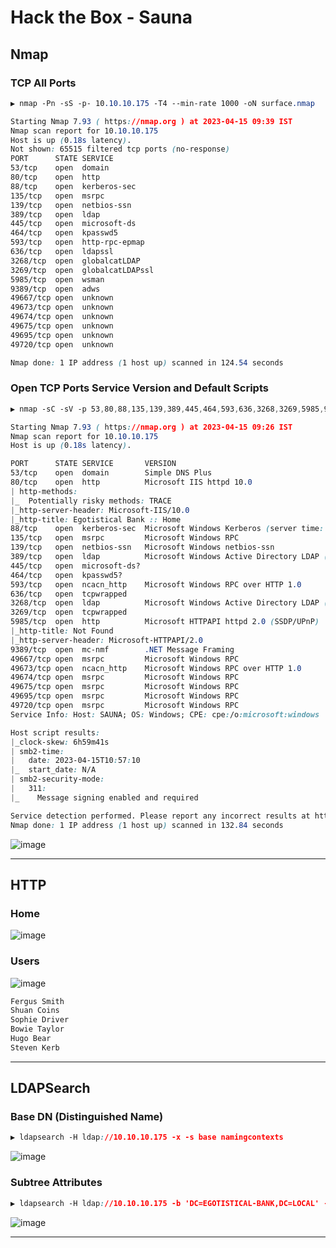 # Hack the Box - Sauna

## Nmap
### TCP All Ports

```CSS
▶ nmap -Pn -sS -p- 10.10.10.175 -T4 --min-rate 1000 -oN surface.nmap

Starting Nmap 7.93 ( https://nmap.org ) at 2023-04-15 09:39 IST
Nmap scan report for 10.10.10.175
Host is up (0.18s latency).
Not shown: 65515 filtered tcp ports (no-response)
PORT      STATE SERVICE
53/tcp    open  domain
80/tcp    open  http
88/tcp    open  kerberos-sec
135/tcp   open  msrpc
139/tcp   open  netbios-ssn
389/tcp   open  ldap
445/tcp   open  microsoft-ds
464/tcp   open  kpasswd5
593/tcp   open  http-rpc-epmap
636/tcp   open  ldapssl
3268/tcp  open  globalcatLDAP
3269/tcp  open  globalcatLDAPssl
5985/tcp  open  wsman
9389/tcp  open  adws
49667/tcp open  unknown
49673/tcp open  unknown
49674/tcp open  unknown
49675/tcp open  unknown
49695/tcp open  unknown
49720/tcp open  unknown

Nmap done: 1 IP address (1 host up) scanned in 124.54 seconds
```

### Open TCP Ports Service Version and Default Scripts
```CSS
▶ nmap -sC -sV -p 53,80,88,135,139,389,445,464,593,636,3268,3269,5985,9389,49667,49673,49674,49675,49695,49720 10.10.10.175 -oN deep.nmap

Starting Nmap 7.93 ( https://nmap.org ) at 2023-04-15 09:26 IST
Nmap scan report for 10.10.10.175
Host is up (0.18s latency).

PORT      STATE SERVICE       VERSION
53/tcp    open  domain        Simple DNS Plus
80/tcp    open  http          Microsoft IIS httpd 10.0
| http-methods: 
|_  Potentially risky methods: TRACE
|_http-server-header: Microsoft-IIS/10.0
|_http-title: Egotistical Bank :: Home
88/tcp    open  kerberos-sec  Microsoft Windows Kerberos (server time: 2023-04-15 10:56:16Z)
135/tcp   open  msrpc         Microsoft Windows RPC
139/tcp   open  netbios-ssn   Microsoft Windows netbios-ssn
389/tcp   open  ldap          Microsoft Windows Active Directory LDAP (Domain: EGOTISTICAL-BANK.LOCAL0., Site: Default-First-Site-Name)
445/tcp   open  microsoft-ds?
464/tcp   open  kpasswd5?
593/tcp   open  ncacn_http    Microsoft Windows RPC over HTTP 1.0
636/tcp   open  tcpwrapped
3268/tcp  open  ldap          Microsoft Windows Active Directory LDAP (Domain: EGOTISTICAL-BANK.LOCAL0., Site: Default-First-Site-Name)
3269/tcp  open  tcpwrapped
5985/tcp  open  http          Microsoft HTTPAPI httpd 2.0 (SSDP/UPnP)
|_http-title: Not Found
|_http-server-header: Microsoft-HTTPAPI/2.0
9389/tcp  open  mc-nmf        .NET Message Framing
49667/tcp open  msrpc         Microsoft Windows RPC
49673/tcp open  ncacn_http    Microsoft Windows RPC over HTTP 1.0
49674/tcp open  msrpc         Microsoft Windows RPC
49675/tcp open  msrpc         Microsoft Windows RPC
49695/tcp open  msrpc         Microsoft Windows RPC
49720/tcp open  msrpc         Microsoft Windows RPC
Service Info: Host: SAUNA; OS: Windows; CPE: cpe:/o:microsoft:windows

Host script results:
|_clock-skew: 6h59m41s
| smb2-time: 
|   date: 2023-04-15T10:57:10
|_  start_date: N/A
| smb2-security-mode: 
|   311: 
|_    Message signing enabled and required

Service detection performed. Please report any incorrect results at https://nmap.org/submit/ .
Nmap done: 1 IP address (1 host up) scanned in 132.84 seconds
```

![image](https://user-images.githubusercontent.com/83878909/232182021-fe6ce919-1d8e-4fad-acdb-1925137c81bd.png)

---

## HTTP
### Home
![image](https://user-images.githubusercontent.com/83878909/232183100-b0ba710b-a0d0-456f-8428-866108bab641.png)

### Users
![image](https://user-images.githubusercontent.com/83878909/232183269-6ce5ead2-098a-42c1-a77b-99e9b68cce63.png)

```CSS
Fergus Smith
Shuan Coins
Sophie Driver
Bowie Taylor
Hugo Bear
Steven Kerb
```

---

## LDAPSearch
### Base DN (Distinguished Name)
```CSS
▶ ldapsearch -H ldap://10.10.10.175 -x -s base namingcontexts
```
![image](https://user-images.githubusercontent.com/83878909/232185487-95840fae-d92d-4a03-9795-cbddc1511dba.png)

### Subtree Attributes
```CSS
▶ ldapsearch -H ldap://10.10.10.175 -b 'DC=EGOTISTICAL-BANK,DC=LOCAL' -s sub
```
![image](https://user-images.githubusercontent.com/83878909/232194332-9d8dc461-a687-4416-a6f6-94b4d5b523e9.png)

---

